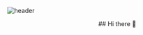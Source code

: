 ![header](https://capsule-render.vercel.app/api?type=blur&height=300&text=chaeb03%20&desc=ChaeBeen%20Oh&color=auto)
<div align=center> 
## Hi there 👋
</div>


<!--
**chaeb03/chaeb03** is a ✨ _special_ ✨ repository because its `README.md` (this file) appears on your GitHub profile.

Here are some ideas to get you started:

- 🔭 I’m currently working on ...
- 🌱 I’m currently learning ...
- 👯 I’m looking to collaborate on ...
- 🤔 I’m looking for help with ...
- 💬 Ask me about ...
- 📫 How to reach me: ...
- 😄 Pronouns: ...
- ⚡ Fun fact: ...
-->
